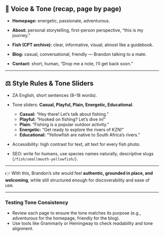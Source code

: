 ## **📣 Voice & Tone (recap, page by page)**

-   **Homepage:** energetic, passionate, adventurous.

-   **About:** personal storytelling, first-person perspective, “this is my journey.”

-   **Fish (CPT archive):** clear, informative, visual; almost like a guidebook.

-   **Blog:** casual, conversational, friendly — Brandon talking to a mate.

-   **Contact:** short, human, “Drop me a note, I’ll get back soon.”

---

## **⚖️ Style Rules & Tone Sliders**

-   ZA English, short sentences (8–18 words).

-   Tone sliders: **Casual, Playful, Plain, Energetic, Educational**.

    -   **Casual:** “Hey there! Let’s talk about fishing.”
    -   **Playful:** “Hooked on fishing? Let’s dive in!”
    -   **Plain:** “Fishing is a popular outdoor activity.”
    -   **Energetic:** “Get ready to explore the rivers of KZN!”
    -   **Educational:** “Yellowfish are native to South Africa’s rivers.”

-   Accessibility: high contrast for text, alt text for every fish photo.

-   SEO: write for humans, use species names naturally, descriptive slugs (`/fish/smallmouth-yellowfish/`).

---

👉 With this, Brandon’s site would feel **authentic, grounded in place, and welcoming**, while still structured enough for discoverability and ease of use.

---

### **Testing Tone Consistency**

-   Review each page to ensure the tone matches its purpose (e.g., adventurous for the homepage, friendly for the blog).
-   Use tools like Grammarly or Hemingway to check readability and tone alignment.
